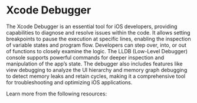 # Xcode Debugger

The Xcode Debugger is an essential tool for iOS developers, providing capabilities to diagnose and resolve issues within the code. It allows setting breakpoints to pause the execution at specific lines, enabling the inspection of variable states and program flow. Developers can step over, into, or out of functions to closely examine the logic. The LLDB (Low-Level Debugger) console supports powerful commands for deeper inspection and manipulation of the app’s state. The debugger also includes features like view debugging to analyze the UI hierarchy and memory graph debugging to detect memory leaks and retain cycles, making it a comprehensive tool for troubleshooting and optimizing iOS applications.

Learn more from the following resources:

